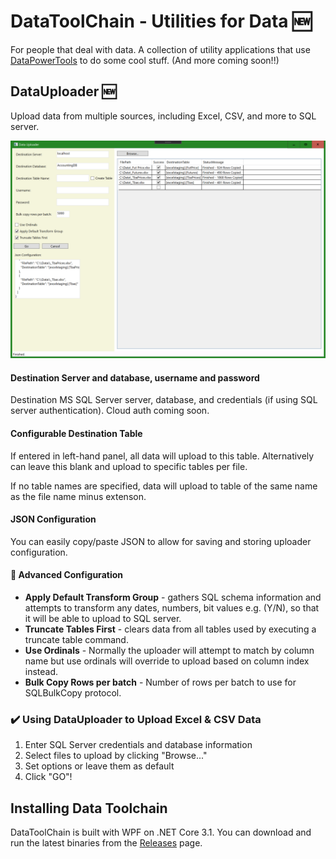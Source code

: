 ﻿# DataToolChain - Utilities for Data 🆕
For people that deal with data. A collection of utility applications that use [DataPowerTools](https://github.com/nh43de/DataPowerTools) to do some cool stuff. (And more coming soon!!)

## DataUploader 🆕

Upload data from multiple sources, including Excel, CSV, and more to SQL server.

![Home Page](assets/home-page.png)

#### Destination Server and database, username and password

Destination MS SQL Server server, database, and credentials (if using SQL server authentication). Cloud auth coming soon.

#### Configurable Destination Table

If entered in left-hand panel, all data will upload to this table. Alternatively can leave this blank and upload to specific tables per file.

If no table names are specified, data will upload to table of the same name as the file name minus extenson.

#### JSON Configuration

You can easily copy/paste JSON to allow for saving and storing uploader configuration.

#### 🔢 Advanced Configuration

- **Apply Default Transform Group** - gathers SQL schema information and attempts to transform any dates, numbers, bit values e.g. (Y/N), so that it will be able to upload to SQL server.
- **Truncate Tables First** - clears data from all tables used by executing a truncate table command.
- **Use Ordinals** - Normally the uploader will attempt to match by column name but use ordinals will override to upload based on column index instead.
- **Bulk Copy Rows per batch** - Number of rows per batch to use for SQLBulkCopy protocol.

### ✔️ Using DataUploader to Upload Excel & CSV Data

1. Enter SQL Server credentials and database information
2. Select files to upload by clicking "Browse..."
3. Set options or leave them as default
4. Click "GO"!

## Installing Data Toolchain

DataToolChain is built with WPF on .NET Core 3.1. You can download and run the latest binaries from the [Releases](https://github.com/nh43de/DataToolChain/releases) page.

